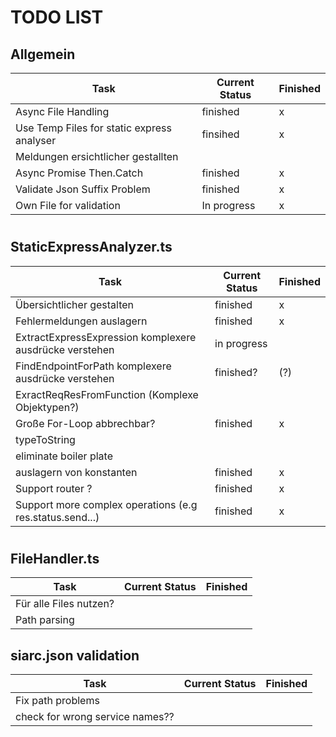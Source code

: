 # TODO LIST

## Allgemein

| Task                                       | Current Status | Finished |
| ------------------------------------------ | -------------- | -------- |
| Async File Handling                        | finished       | x        |
| Use Temp Files for static express analyser | finsihed       | x        |
| Meldungen ersichtlicher gestallten         |                |
| Async Promise Then.Catch                   | finished       | x        |
| Validate Json Suffix Problem               | finished       | x        |
| Own File for validation                    | In progress    | x        |

#

## StaticExpressAnalyzer.ts

| Task                                                     | Current Status | Finished |
| -------------------------------------------------------- | -------------- | -------- |
| Übersichtlicher gestalten                                | finished       | x        |
| Fehlermeldungen auslagern                                | finished       | x        |
| ExtractExpressExpression komplexere ausdrücke verstehen  | in progress    |
| FindEndpointForPath komplexere ausdrücke verstehen       | finished?      | (?)      |
| ExractReqResFromFunction (Komplexe Objektypen?)          |                |
| Große For-Loop abbrechbar?                               | finished       | x        |
| typeToString                                             |                |
| eliminate boiler plate                                   |                |
| auslagern von konstanten                                 | finished       | x        |
| Support router ?                                         | finished       | x        |
| Support more complex operations (e.g res.status.send...) | finished       | x        |

#

## FileHandler.ts

| Task                   | Current Status | Finished |
| ---------------------- | -------------- | -------- |
| Für alle Files nutzen? |                |
| Path parsing           |                |

## siarc.json validation

| Task                            | Current Status | Finished |
| ------------------------------- | -------------- | -------- |
| Fix path problems               |                |
| check for wrong service names?? |                |
